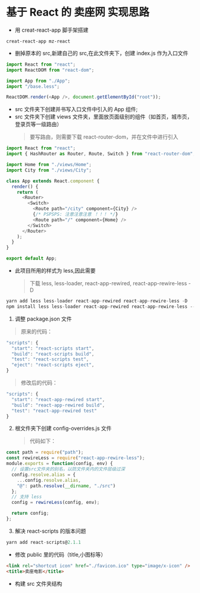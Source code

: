 # 基于 React 的 卖座网 实现思路

- 用 creat-react-app 脚手架搭建

```
creat-react-app mz-react
```

- 删掉原本的 src,新建自己的 src,在此文件夹下，创建 index.js 作为入口文件

```js
import React from "react";
import ReactDOM from "react-dom";

import App from "./App";
import "/base.less";

ReactDOM.render(<App />, document.getElementById("root"));
```

- src 文件夹下创建并书写入口文件中引入的 App 组件;
- src 文件夹下创建 views 文件夹，里面放页面级别的组件（如首页，城市页，登录页等一级路由）
  > 要写路由，则需要下载 react-router-dom，并在文件中进行引入

```js
import React from "react";
import { HashRouter as Router, Route, Switch } from "react-router-dom";

import Home from "./views/Home";
import City from "./views/City";

class App extends React.component {
  render() {
    return (
      <Router>
        <Switch>
          <Route path="/city" component={City} />
          {/* PSPSPS: 注意注意注意 ！！！ */}
          <Route path="/" component={Home} />
        </Switch>
      </Router>
    );
  }
}

export default App;
```

- 此项目所用的样式为 less,因此需要
  > 下载 less, less-loader, react-app-rewired, react-app-rewire-less -D

```js
yarn add less less-loader react-app-rewired react-app-rewire-less -D
npm install less less-loader react-app-rewired react-app-rewire-less --save
```

1. 调整 package.json 文件

> 原来的代码：

```js
"scripts": {
  "start": "react-scripts start",
  "build": "react-scripts build",
  "test": "react-scripts test",
  "eject": "react-scripts eject",
}
```

> 修改后的代码：

```js
"scripts": {
  "start": "react-app-rewired start",
  "build": "react-app-rewired build",
  "test": "react-app-rewired test"
}
```

2. 根文件夹下创建 config-overrides.js 文件
   > 代码如下：

```js
const path = require("path");
const rewireLess = require("react-app-rewire-less");
module.exports = function(config, env) {
  // 设置src文件夹的别名，以防文件夹内的文件层级过深
  config.resolve.alias = {
    ...config.resolve.alias,
    "@": path.resolve(__dirname, "./src")
  };
  // 支持 less
  config = rewireLess(config, env);

  return config;
};
```

3. 解决 react-scripts 的版本问题

```js
yarn add react-scripts@2.1.1
```

- 修改 public 里的代码（title,小图标等）

```html
<link rel="shortcut icon" href="./favicon.ico" type="image/x-icon" />
<title>卖座电影</title>
```

- 构建 src 文件夹结构
